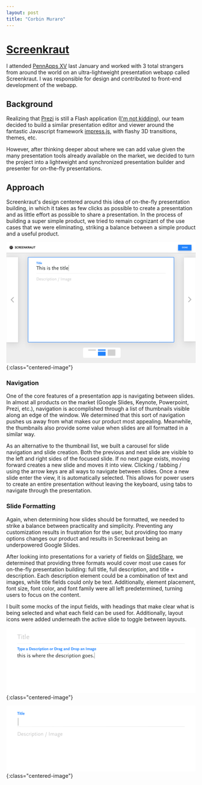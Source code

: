 ```yaml
---
layout: post
title: "Corbin Muraro"
---
```


# [Screenkraut](https://devpost.com/software/big-decision)

I attended [PennApps XV](http://2017w.pennapps.com) last January and worked with 3 total strangers from around the world on an ultra-lightweight presentation webapp called Screenkraut. I was responsible for design and contributed to front-end development of the webapp.

## Background

Realizing that [Prezi](http://prezi.com) is still a Flash application ([I'm not kidding](https://prezi.com/support/article/troubleshooting/system-requirements-for-prezi/#highendusage)), our team decided to build a similar presentation editor and viewer around the fantastic Javascript framework [impress.js](https://github.com/impress/impress.js/), with flashy 3D transitions, themes, etc. 

However, after thinking deeper about where we can add value given the many presentation tools already available on the market, we decided to turn the project into a lightweight and synchronized presentation builder and presenter for on-the-fly presentations.

## Approach

Screenkraut's design centered around this idea of on-the-fly presentation building, in which it takes as few clicks as possible to create a presentation and as little effort as possible to share a presentation. In the process of building a super simple product, we tried to remain cognizant of the use cases that we were eliminating, striking a balance between a simple product and a useful product.

![presentation builder](images/screenkraut-images/screenkraut-main.png){:class="centered-image"}

### Navigation

One of the core features of a presentation app is navigating between slides. In almost all products on the market (Google Slides, Keynote, Powerpoint, Prezi, etc.), navigation is accomplished through a list of thumbnails visible along an edge of the window. We determined that this sort of navigation pushes us away from what makes our product most appealing. Meanwhile, the thumbnails also provide some value when slides are all formatted in a similar way. 

As an alternative to the thumbnail list, we built a carousel for slide navigation and slide creation. Both the previous and next slide are visible to the left and right sides of the focused slide. If no next page exists, moving forward creates a new slide and moves it into view. Clicking / tabbing / using the arrow keys are all ways to navigate between slides. Once a new slide enter the view, it is automatically selected. This allows for power users to create an entire presentation without leaving the keyboard, using tabs to navigate through the presentation.


### Slide Formatting

Again, when determining how slides should be formatted, we needed to strike a balance between practicality and simplicity. Preventing any customization results in frustration for the user, but providing too many options changes our product and results in Screenkraut being an underpowered Google Slides. 

After looking into presentations for a variety of fields on [SlideShare](http://www.slideshare.net), we determined that providing three formats would cover most use cases for on-the-fly presentation building: full title, full description, and title + description. Each description element could be a combination of text and images, while title fields could only be text. Additionally, element placement, font size, font color, and font family were all left predetermined, turning users to focus on the content.

I built some mocks of the input fields, with headings that make clear what is being selected and what each field can be used for. Additionally, layout icons were added underneath the active slide to toggle between layouts.

![editing slide description](images/screenkraut-images/screenkraut-edit-description.png){:class="centered-image"}

![editing slide title](images/screenkraut-images/screenkraut-edit-title.png){:class="centered-image"}


